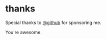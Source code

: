 # thanks

Special thanks to [@github](https://github.com/github) for sponsoring me.

You're awesome.
